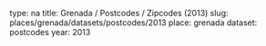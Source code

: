 type: na
title: Grenada / Postcodes / Zipcodes (2013)
slug: places/grenada/datasets/postcodes/2013
place: grenada
dataset: postcodes
year: 2013
